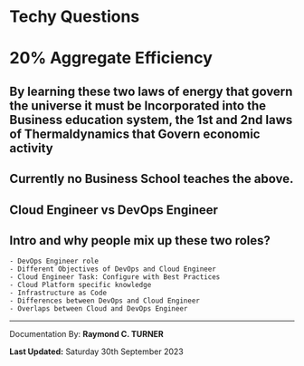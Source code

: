 # Techy Questions

# 20% Aggregate Efficiency
## By learning these two laws of energy that govern the universe it must be Incorporated into the Business education system, the 1st and 2nd laws of Thermaldynamics that Govern economic activity
## Currently no Business School teaches the above.


## Cloud Engineer vs DevOps Engineer
## Intro and why people mix up these two roles?
    - DevOps Engineer role
    - Different Objectives of DevOps and Cloud Engineer
    - Cloud Engineer Task: Configure with Best Practices
    - Cloud Platform specific knowledge
    - Infrastructure as Code
    - Differences between DevOps and Cloud Engineer
    - Overlaps between Cloud and DevOps Engineer


---

Documentation By: **Raymond C. TURNER**

**Last Updated:** Saturday 30th September 2023